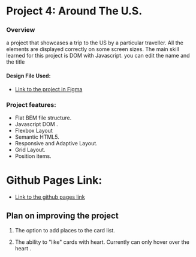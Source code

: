 # Project 4: Around The U.S.

### Overview

a project that showcases a trip to the US by a particular traveller. All the elements are displayed correctly on some screen sizes. The main skill learned for this project is DOM  with Javascript. you can edit the name and the title
#### Design File Used:

- [Link to the project in Figma](https://www.figma.com/file/SurN1jaeEQIhuZEDMhmWWf/Sprint-4-Around-The-U.S.-desktop-mobile?node-id=0%3A1)

### Project features:

- Flat BEM file structure.
- Javascript DOM .
- Flexbox Layout
- Semantic HTML5.
- Responsive and Adaptive Layout.
- Grid Layout.
- Position items.

# Github Pages Link:

- [Link to the github pages link](https://tamerjb.github.io/web_project_4/)

## Plan on improving the project


1. The option to add places to the card list.

2. The ability to "like" cards with heart. Currently  can only hover over the heart .


